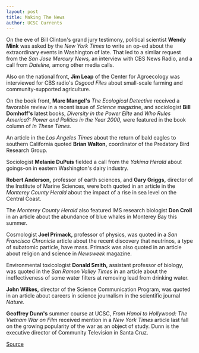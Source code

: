 ```yaml
---
layout: post
title: Making The News
author: UCSC Currents
---
```


On the eve of Bill Clinton's grand jury testimony, political scientist **Wendy Mink** was asked by the _New York Times_ to write an op-ed about the extraordinary events in Washington of late. That led to a similar request from the _San Jose Mercury News,_ an interview with CBS News Radio, and a call from _Dateline,_ among other media calls.

Also on the national front, **Jim Leap** of the Center for Agroecology was interviewed for CBS radio's _Osgood Files_ about small-scale farming and community-supported agriculture.

On the book front, **Marc Mangel's** _The Ecological Detective_ received a favorable review in a recent issue of _Science_ magazine, and sociologist **Bill Domhoff's** latest books, _Diversity in the Power Elite_ and _Who Rules America?: Power and Politics in the Year 2000,_ were featured in the book column of _In These Times._

An article in the _Los Angeles Times_ about the return of bald eagles to southern California quoted **Brian Walton,** coordinator of the Predatory Bird Research Group.

Sociologist **Melanie DuPuis** fielded a call from the _Yakima Herald_ about goings-on in eastern Washington's dairy industry.

**Robert Anderson,** professor of earth sciences, and **Gary Griggs,** director of the Institute of Marine Sciences, were both quoted in an article in the _Monterey County Herald_ about the impact of a rise in sea level on the Central Coast.

The _Monterey County Herald_ also featured IMS research biologist **Don Croll** in an article about the abundance of blue whales in Monterey Bay this summer.

Cosmologist **Joel Primack,** professor of physics, was quoted in a _San Francisco Chronicle_ article about the recent discovery that neutrinos, a type of subatomic particle, have mass. Primack was also quoted in an article about religion and science in _Newsweek_ magazine.

Environmental toxicologist **Donald Smith,** assistant professor of biology, was quoted in the _San Ramon Valley Times_ in an article about the ineffectiveness of some water filters at removing lead from drinking water.

**John Wilkes,** director of the Science Communication Program, was quoted in an article about careers in science journalism in the scientific journal _Nature._

**Geoffrey Dunn's** summer course at UCSC, _From Hanoi to Hollywood: The Vietnam War on Film_ received mention in a _New York Times_ article last fall on the growing popularity of the war as an object of study. Dunn is the executive director of Community Television in Santa Cruz.

[Source](http://www1.ucsc.edu/oncampus/currents/98-99/08-24/makenews.htm "Permalink to Making the News: 08-24-98")
